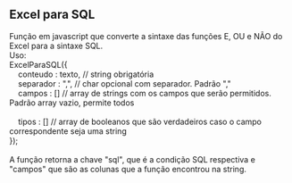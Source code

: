 ## Excel para SQL

Função em javascript que converte a sintaxe das funções E, OU e NÃO do Excel para a sintaxe SQL.
<br />
Uso:
<br />
ExcelParaSQL({
<br />
  &nbsp;&nbsp;&nbsp;&nbsp;conteudo : texto, // string obrigatória
<br />
  &nbsp;&nbsp;&nbsp;&nbsp;separador : ",", // char opcional com separador. Padrão ","
<br />
  &nbsp;&nbsp;&nbsp;&nbsp;campos : [] // array de strings com os campos que serão permitidos. Padrão array vazio, permite todos
<br />
<br />
  &nbsp;&nbsp;&nbsp;&nbsp;tipos : [] // array de booleanos que são verdadeiros caso o campo correspondente seja uma string
<br />
});
<br /><br />
A função retorna a chave "sql", que é a condição SQL respectiva e "campos" que são as colunas que a função encontrou na string.
